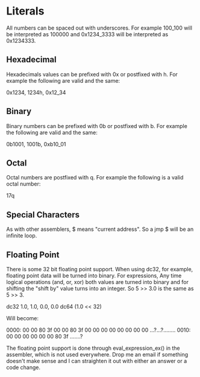Literals
========

All numbers can be spaced out with underscores.  For example 100_100
will be interpreted as 100000 and 0x1234_3333 will be interpreted
as 0x1234333.

Hexadecimal
-----------

Hexadecimals values can be prefixed with 0x or postfixed with h.  For
example the following are valid and the same:

0x1234, 1234h, 0x12_34

Binary
------

Binary numbers can be prefixed with 0b or postfixed with b.  For
example the following are valid and the same:

0b1001, 1001b, 0xb10_01

Octal
-----

Octal numbers are postfixed with q.  For example the following is
a valid octal number:

17q

Special Characters
------------------

As with other assemblers, $ means "current address".  So a jmp $ will be
an infinite loop.

Floating Point
--------------

There is some 32 bit floating point support.  When using dc32, for
example, floating point data will be turned into binary.  For expressions,
Any time logical operations (and, or, xor) both values are turned into
binary and for shifting the "shift by" value turns into an integer.
So 5 >> 3.0 is the same as 5 >> 3.

  dc32 1.0, 1.0, 0.0, 0.0
  dc64 (1.0 << 32)

Will become:

0000: 00 00 80 3f 00 00 80 3f 00 00 00 00 00 00 00 00  ...?...?........
0010: 00 00 00 00 00 00 80 3f                          .......?

The floating point support is done through eval_expression_ex() in
the assembler, which is not used everywhere.  Drop me an email if
something doesn't make sense and I can straighten it out with either
an answer or a code change.



